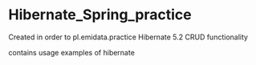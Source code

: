 # Hibernate_Spring_practice

Created in order to pl.emidata.practice Hibernate 5.2 CRUD functionality

contains usage examples of hibernate 
